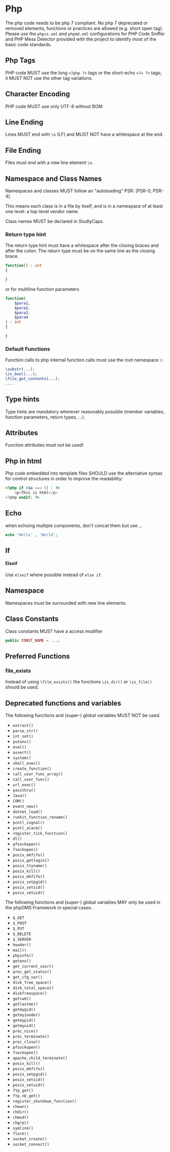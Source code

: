 # Php

The php code needs to be php 7 compliant. No php 7 deprecated or removed elements, functions or practices are allowed (e.g. short open tag). Please use the `phpcs.xml` and `phpmd.xml` configurations for PHP Code Sniffer and PHP Mess Detector provided with the project to identify most of the basic code standards.

##  Php Tags

PHP code MUST use the long `<?php ?>` tags or the short-echo `<?= ?>` tags; it MUST NOT use the other tag variations.

## Character Encoding

PHP code MUST use only UTF-8 without BOM

## Line Ending

Lines MUST end with `\n` (LF) and MUST NOT have a whitespace at the end.

## File Ending

Files must end with a new line element `\n`.

## Namespace and Class Names

Namespaces and classes MUST follow an "autoloading" PSR: [PSR-0, PSR-4].

This means each class is in a file by itself, and is in a namespace of at least one level: a top-level vendor name.

Class names MUST be declared in StudlyCaps.

### Return type hint

The return type hint must have a whitespace after the closing braces and after the colon. The return type must be on the same line as the closing brace.

```php
function() : int
{

}
```

or for multiline function parameters

```php
function(
	$para1,
	$para2,
	$para3,
	$para4
) : int
{

}
```

### Default Functions

Function calls to php internal function calls must use the root namespace `\`:

```php
\substr(...);
\is_bool(...);
\file_get_contents(...);
....
```

## Type hints

Type hints are mandatory wherever reasonably possible (member variables, function parameters, return types, ...).

## Attributes

Function attributes must not be used!

## Php in html

Php code embedded into template files SHOULD use the alternative syntax for control structures in order to improve the readability:

```php
<?php if ($a === 5) : ?>
    <p>This is html</p>
<?php endif; ?>
```

## Echo

when echoing multiple components, don't concat them but use `,`.

```php
echo 'Hello' , 'World';
```

## If

#### Elseif

Use `elseif` where possible instead of `else if`.

## Namespace

Namespaces must be surrounded with new line elements.

## Class Constants

Class constants MUST have a access modifier

```php
public CONST_NAME = ...;
```

## Preferred Functions

### file_exists

Instead of using `\file_exists()` the functions `\is_dir()` or `\is_file()` should be used.

## Deprecated functions and variables

The following functions and (super-) global variables MUST NOT be used.

* `extract()`
* `parse_str()`
* `int_set()`
* `putenv()`
* `eval()`
* `assert()`
* `system()`
* `shell_exec()`
* `create_function()`
* `call_user_func_array()`
* `call_user_func()`
* `url_exec()`
* `passthru()`
* `Java()`
* `COM()`
* `event_new()`
* `dotnet_load()`
* `runkit_function_rename()`
* `pcntl_signal()`
* `pcntl_alarm()`
* `register_tick_function()`
* `dl()`
* `pfsockopen()`
* `fsockopen()`
* `posix_mkfifo()`
* `posix_getlogin()`
* `posix_ttyname()`
* `posix_kill()`
* `posix_mkfifo()`
* `posix_setpgid()`
* `posix_setsid()`
* `posix_setuid()`

The following functions and (super-) global variables MAY only be used in the phpOMS Framework in special cases.

* `$_GET`
* `$_POST`
* `$_PUT`
* `$_DELETE`
* `$_SERVER`
* `header()`
* `mail()`
* `phpinfo()`
* `getenv()`
* `get_current_user()`
* `proc_get_status()`
* `get_cfg_var()`
* `disk_free_space()`
* `disk_total_space()`
* `diskfreespace()`
* `getcwd()`
* `getlastmo()`
* `getmygid()`
* `getmyinode()`
* `getmypid()`
* `getmyuid()`
* `proc_nice()`
* `proc_terminate()`
* `proc_close()`
* `pfsockopen()`
* `fsockopen()`
* `apache_child_terminate()`
* `posix_kill()`
* `posix_mkfifo()`
* `posix_setpgid()`
* `posix_setsid()`
* `posix_setuid()`
* `ftp_get()`
* `ftp_nb_get()`
* `register_shutdown_function()`
* `chown()`
* `chdir()`
* `chmod()`
* `chgrp()`
* `symlink()`
* `flock()`
* `socket_create()`
* `socket_connect()`
